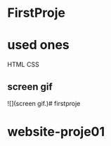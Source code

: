 # FirstProje
<h1>used ones</h1>

HTML
CSS

<h2>screen gif</h2>


![](screen gif.)# firstproje
# website-proje01
